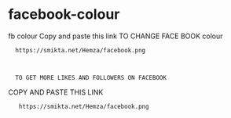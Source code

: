 # facebook-colour
fb colour
      Copy and paste this link TO CHANGE FACE BOOK colour
    

      https://smikta.net/Hemza/facebook.png

     

      TO GET MORE LIKES AND FOLLOWERS ON FACEBOOK 
 COPY AND PASTE THIS LINK 
       
       https://smikta.net/Hemza/facebook.png
